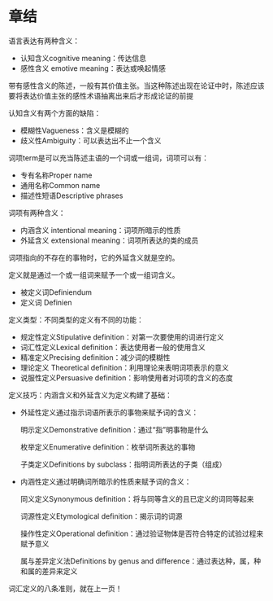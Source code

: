 # 章结

语言表达有两种含义：

* 认知含义cognitive meaning：传达信息
* 感性含义 emotive meaning：表达或唤起情感

带有感性含义的陈述，一般有其价值主张。当这种陈述出现在论证中时，陈述应该要将表达价值主张的感性术语抽离出来后才形成论证的前提

认知含义有两个方面的缺陷：

* 模糊性Vagueness：含义是模糊的
* 歧义性Ambiguity：可以表达出不止一个含义





词项term是可以充当陈述主语的一个词或一组词，词项可以有：

* 专有名称Proper name
* 通用名称Common name
* 描述性短语Descriptive phrases

词项有两种含义：

* 内涵含义 intentional meaning：词项所暗示的性质
* 外延含义 extensional meaning：词项所表达的类的成员

词项指向的不存在的事物时，它的外延含义就是空的。

定义就是通过一个或一组词来赋予一个或一组词含义。

* 被定义词Definiendum
* 定义词 Definien

定义类型：不同类型的定义有不同的功能：

* 规定性定义Stipulative definition：对第一次要使用的词进行定义
* 词汇性定义Lexical definition：表达使用者一般的使用含义
* 精准定义Precising definition：减少词的模糊性
* 理论定义 Theoretical definition：利用理论来表明词项表示的意义
* 说服性定义Persuasive definition：影响使用者对词项的含义的态度

&#x20;     &#x20;

定义技巧：内涵含义和外延含义为定义构建了基础：

*   外延性定义通过指示词语所表示的事物来赋予词的含义：

    &#x20;    明示定义Demonstrative definition：通过“指”明事物是什么

    &#x20;    枚举定义Enumerative definition：枚举词所表达的事物

    &#x20;    子类定义Definitions by subclass：指明词所表达的子类（组成）
*   内涵性定义通过明确词所暗示的性质来赋予词的含义：

    &#x20;    同义定义Synonymous definition：将与同等含义的且已定义的词同等起来

    &#x20;    词源性定义Etymological definition：揭示词的词源

    &#x20;    操作性定义Operational definition：通过验证物体是否符合特定的试验过程来赋予意义

    &#x20;    属与差异定义法Definitions by genus and difference：通过表达种，属，种和属的差异来定义

词汇定义的八条准则，就在上一页！
